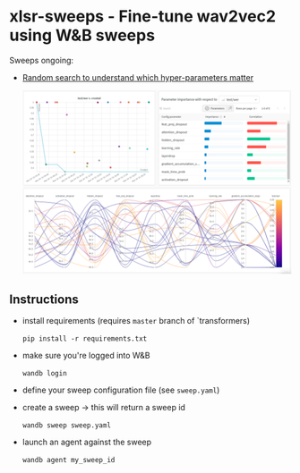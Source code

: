 # xlsr-sweeps - Fine-tune wav2vec2 using W&B sweeps

Sweeps ongoing:
* [Random search to understand which hyper-parameters matter](https://wandb.ai/wandb/xlsr/sweeps/p23j88jo?workspace=user-borisd13)

  ![sweep](img/sweep.png)

## Instructions

* install requirements (requires `master` branch of `transformers)

  `pip install -r requirements.txt`

* make sure you're logged into W&B

  `wandb login`

* define your sweep configuration file (see `sweep.yaml`)

* create a sweep -> this will return a sweep id

  `wandb sweep sweep.yaml`

* launch an agent against the sweep

  `wandb agent my_sweep_id`

